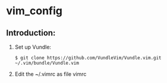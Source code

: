 # vim_config

## Introduction:


1. Set up Vundle:

   `$ git clone https://github.com/VundleVim/Vundle.vim.git ~/.vim/bundle/Vundle.vim`

2. Edit the ~/.vimrc as file vimrc
  

